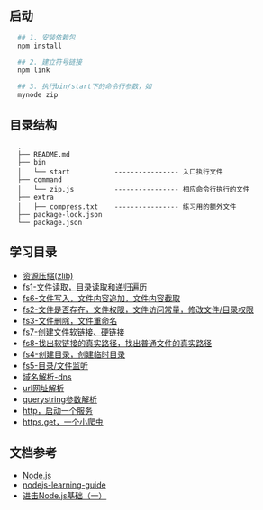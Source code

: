 ## 启动

```bash
  ## 1. 安装依赖包
  npm install

  ## 2. 建立符号链接
  npm link

  ## 3. 执行bin/start下的命令行参数，如
  mynode zip
```

## 目录结构

```
  .
  ├── README.md
  ├── bin
  │   └── start           ---------------- 入口执行文件
  ├── command
  │   └── zip.js          ---------------- 相应命令行执行的文件
  ├── extra
  │   ├── compress.txt    ---------------- 练习用的额外文件
  ├── package-lock.json
  └── package.json
```

## 学习目录

- [资源压缩(zlib)](./command/zip.js)
- [fs1-文件读取，目录读取和递归遍历](./command/fs1.js)
- [fs6-文件写入，文件内容追加，文件内容截取](./command/fs6.js)
- [fs2-文件是否存在，文件权限，文件访问常量，修改文件/目录权限](./command/fs2.js)
- [fs3-文件删除，文件重命名](./command/fs3.js)
- [fs7-创建文件软链接、硬链接](./command/fs7.js)
- [fs8-找出软链接的真实路径，找出普通文件的真实路径](./command/fs8.js)
- [fs4-创建目录，创建临时目录](./command/fs4.js)
- [fs5-目录/文件监听](./command/fs5.js)
- [域名解析-dns](./command/dns.js)
- [url网址解析](./command/url.js)
- [querystring参数解析](./command/querystring.js)
- [http，启动一个服务](./command/http.js)
- [https.get，一个小爬虫](./command/https-get.js)

## 文档参考

- [Node.js](http://nodejs.cn/api/)
- [nodejs-learning-guide](https://github.com/chyingp/nodejs-learning-guide)
- [进击Node.js基础（一）](https://www.imooc.com/learn/348)
